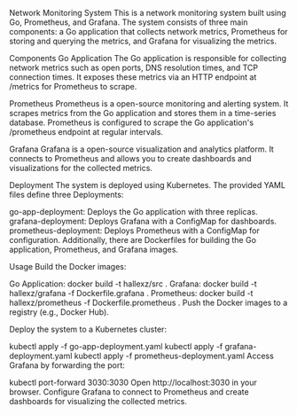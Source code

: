 Network Monitoring System
This is a network monitoring system built using Go, Prometheus, and Grafana. The system consists of three main components: a Go application that collects network metrics, Prometheus for storing and querying the metrics, and Grafana for visualizing the metrics.

Components
Go Application
The Go application is responsible for collecting network metrics such as open ports, DNS resolution times, and TCP connection times. It exposes these metrics via an HTTP endpoint at /metrics for Prometheus to scrape.

Prometheus
Prometheus is a open-source monitoring and alerting system. It scrapes metrics from the Go application and stores them in a time-series database. Prometheus is configured to scrape the Go application's /prometheus endpoint at regular intervals.

Grafana
Grafana is a open-source visualization and analytics platform. It connects to Prometheus and allows you to create dashboards and visualizations for the collected metrics.

Deployment
The system is deployed using Kubernetes. The provided YAML files define three Deployments:

go-app-deployment: Deploys the Go application with three replicas.
grafana-deployment: Deploys Grafana with a ConfigMap for dashboards.
prometheus-deployment: Deploys Prometheus with a ConfigMap for configuration.
Additionally, there are Dockerfiles for building the Go application, Prometheus, and Grafana images.

Usage
Build the Docker images:

Go Application: docker build -t hallexz/src .
Grafana: docker build -t hallexz/grafana -f Dockerfile.grafana .
Prometheus: docker build -t hallexz/prometheus -f Dockerfile.prometheus .
Push the Docker images to a registry (e.g., Docker Hub).

Deploy the system to a Kubernetes cluster:

kubectl apply -f go-app-deployment.yaml
kubectl apply -f grafana-deployment.yaml
kubectl apply -f prometheus-deployment.yaml
Access Grafana by forwarding the port:

kubectl port-forward <grafana-pod-name> 3030:3030
Open http://localhost:3030 in your browser.
Configure Grafana to connect to Prometheus and create dashboards for visualizing the collected metrics.
